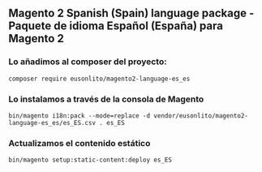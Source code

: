## Magento 2 Spanish (Spain) language package - Paquete de idioma Español (España) para Magento 2

### Lo añadimos al composer del proyecto:

```
composer require eusonlito/magento2-language-es_es
```

### Lo instalamos a través de la consola de Magento

```
bin/magento i18n:pack --mode=replace -d vendor/eusonlito/magento2-language-es_es/es_ES.csv . es_ES
```

### Actualizamos el contenido estático

```
bin/magento setup:static-content:deploy es_ES
```